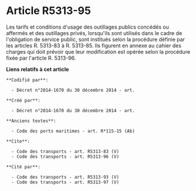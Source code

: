 # Article R5313-95

Les tarifs et conditions d'usage des outillages publics concédés ou affermés et des outillages privés, lorsqu'ils sont
utilisés dans le cadre de l'obligation de service public, sont institués selon la procédure définie par les articles R.
5313-83 à R. 5313-85. Ils figurent en annexe au cahier des charges qui doit prévoir que leur modification est opérée selon la
procédure fixée par l'article R. 5313-96.

**Liens relatifs à cet article**

	**Codifié par**:

	  - Décret n°2014-1670 du 30 décembre 2014 - art.

	**Créé par**:

	  - Décret n°2014-1670 du 30 décembre 2014 - art.

	**Anciens textes**:

	  - Code des ports maritimes - art. R*115-15 (Ab)

	**Cite**:

	  - Code des transports - art. R5313-83 (V)
	  - Code des transports - art. R5313-96 (V)

	**Cité par**:

	  - Code des transports - art. R5313-93 (V)
	  - Code des transports - art. R5313-97 (V)
